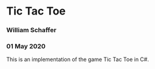 ﻿# Tic Tac Toe

### William Schaffer
### 01 May 2020

This is an implementation of the game Tic Tac Toe in C#.